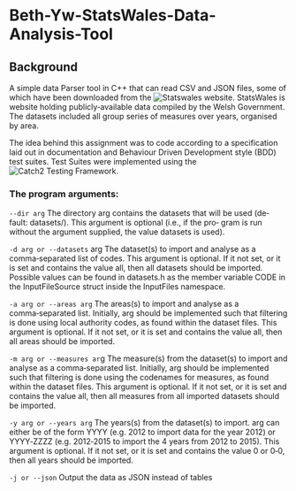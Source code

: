 # Beth-Yw-StatsWales-Data-Analysis-Tool

## Background
A simple data Parser tool in C++ that can read CSV and JSON files, some of which have been downloaded from the ![Statswales](https://statswales.gov.wales/Catalogue) website. StatsWales is website holding publicly‑available data compiled by the Welsh Government. The datasets included all group series of measures over years, organised by area.

The idea behind this assignment was to code according to a specification laid out in documentation and Behaviour Driven Development style (BDD) test suites. Test Suites were implemented using the ![Catch2 Testing Framework](https://github.com/catchorg/Catch2).

### The program arguments:

`‑‑dir arg` The directory arg contains the datasets that will be used (de‑
fault: datasets/). This argument is optional (i.e., if the pro‑
gram is run without the argument supplied, the value datasets
is used).

`‑d arg or ‑‑datasets` arg The dataset(s) to import and analyse as a comma‑separated
list of codes. This argument is optional. If it not set, or it is
set and contains the value all, then all datasets should be
imported. Possible values can be found in datasets.h as the
member variable CODE in the InputFileSource struct inside
the InputFiles namespace.

`‑a arg or ‑‑areas arg` The areas(s) to import and analyse as a comma‑separated list.
Initially, arg should be implemented such that filtering is done
using local authority codes, as found within the dataset files.
This argument is optional. If it not set, or it is set and contains
the value all, then all areas should be imported.

`‑m arg or ‑‑measures ar`g The measure(s) from the dataset(s) to import and analyse as
a comma‑separated list. Initially, arg should be implemented
such that filtering is done using the codenames for measures,
as found within the dataset files. This argument is optional. If it
not set, or it is set and contains the value all, then all measures
from all imported datasets should be imported.

`‑y arg or ‑‑years arg` The years(s) from the dataset(s) to import. arg can either be
of the form YYYY (e.g. 2012 to import data for the year 2012) or
YYYY‑ZZZZ (e.g. 2012‑2015 to import the 4 years from 2012
to 2015). This argument is optional. If it not set, or it is set and
contains the value 0 or 0‑0, then all years should be imported.

`‑j or ‑‑json` Output the data as JSON instead of tables


